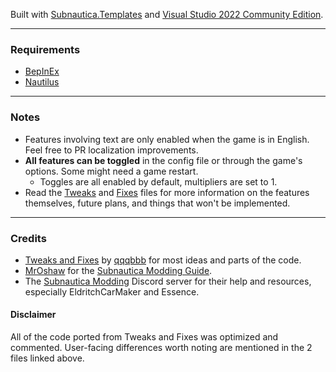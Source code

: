 Built with [Subnautica.Templates](https://www.nuget.org/packages/Subnautica.Templates) and [Visual Studio 2022 Community Edition](https://visualstudio.microsoft.com/vs/community/).

---

### Requirements
- [BepInEx](https://www.nexusmods.com/subnautica/mods/1108)
- [Nautilus](https://www.nexusmods.com/subnautica/mods/1262)

---

### Notes
- Features involving text are only enabled when the game is in English. Feel free to PR localization improvements.
- **All features can be toggled** in the config file or through the game's options. Some might need a game restart.
  - Toggles are all enabled by default, multipliers are set to 1.
- Read the [Tweaks](https://github.com/Ungeziefi/Subnautica-Mods/blob/main/Tweaks/Tweaks%20Progress.md) and [Fixes](https://github.com/Ungeziefi/Subnautica-Mods/blob/main/Fixes/Fixes%20Progress.md) files for more information on the features themselves, future plans, and things that won't be implemented.

---

  ### Credits
- [Tweaks and Fixes](https://github.com/qqqbbb/Tweaks-and-Fixes) by [qqqbbb](https://github.com/qqqbbb) for most ideas and parts of the code.
- [MrOshaw](https://github.com/mroshaw) for the [Subnautica Modding Guide](https://mroshaw.github.io/).
- The [Subnautica Modding](https://discord.com/invite/subnautica-modding-324207629784186882) Discord server for their help and resources, especially EldritchCarMaker and Essence.
#### Disclaimer
All of the code ported from Tweaks and Fixes was optimized and commented. User-facing differences worth noting are mentioned in the 2 files linked above.